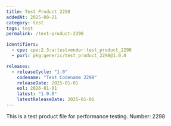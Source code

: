 ```yaml
---
title: Test Product 2298
addedAt: 2025-08-21
category: test
tags: test
permalink: /test-product-2298

identifiers:
  - cpe: cpe:2.3:a:testvendor:test_product_2298
  - purl: pkg:generic/test_product_2298@1.0.0

releases:
  - releaseCycle: "1.0"
    codename: "Test Codename 2298"
    releaseDate: 2025-01-01
    eol: 2026-01-01
    latest: "1.0.0"
    latestReleaseDate: 2025-01-01
---
```


This is a test product file for performance testing. Number: 2298
